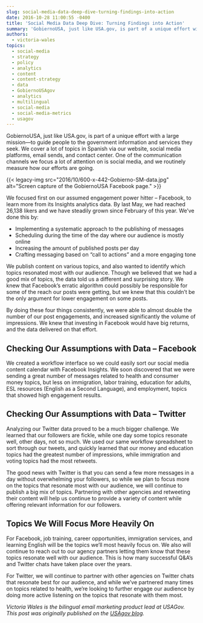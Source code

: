 ```yaml
---
slug: social-media-data-deep-dive-turning-findings-into-action
date: 2016-10-28 11:00:55 -0400
title: 'Social Media Data Deep Dive: Turning Findings into Action'
summary: 'GobiernoUSA, just like USA.gov, is part of a unique effort with a large mission&mdash;to guide people to the government information and services they seek. We cover a lot of topics in Spanish via our website, social media platforms, email sends, and contact center. One of the communication channels we focus a lot of attention on'
authors:
  - victoria-wales
topics:
  - social-media
  - strategy
  - policy
  - analytics
  - content
  - content-strategy
  - data
  - GobiernoUSAgov
  - analytics
  - multilingual
  - social-media
  - social-media-metrics
  - usagov
---
```


GobiernoUSA, just like USA.gov, is part of a unique effort with a large mission—to guide people to the government information and services they seek. We cover a lot of topics in Spanish via our website, social media platforms, email sends, and contact center. One of the communication channels we focus a lot of attention on is social media, and we routinely measure how our efforts are going.

{{< legacy-img src="2016/10/600-x-442-Gobierno-SM-data.jpg" alt="Screen capture of the GobiernoUSA Facebook page." >}}

We focused first on our assumed engagement power hitter &#8211; Facebook, to learn more from its Insights analytics data. By last May, we had reached 26,138 likers and we have steadily grown since February of this year. We&#8217;ve done this by:

  * Implementing a systematic approach to the publishing of messages
  * Scheduling during the time of the day where our audience is mostly online
  * Increasing the amount of published posts per day
  * Crafting messaging based on &#8220;call to actions&#8221; and a more engaging tone

We publish content on various topics, and also wanted to identify which topics resonated most with our audience. Though we believed that we had a good mix of topics, the data told us a different and surprising story. We knew that Facebook&#8217;s erratic algorithm could possibly be responsible for some of the reach our posts were getting, but we knew that this couldn&#8217;t be the only argument for lower engagement on some posts.

By doing these four things consistently, we were able to almost double the number of our post engagements, and increased significantly the volume of impressions. We knew that investing in Facebook would have big returns, and the data delivered on that effort.

## Checking Our Assumptions with Data &#8211; Facebook

We created a workflow interface so we could easily sort our social media content calendar with Facebook Insights. We soon discovered that we were sending a great number of messages related to health and consumer money topics, but less on immigration, labor training, education for adults, ESL resources (English as a Second Language), and employment, topics that showed high engagement results.

## Checking Our Assumptions with Data &#8211; Twitter

Analyzing our Twitter data proved to be a much bigger challenge. We learned that our followers are fickle, while one day some topics resonate well, other days, not so much. We used our same workflow spreadsheet to sort through our tweets, and quickly learned that our money and education topics had the greatest number of impressions, while immigration and voting topics had the most retweets.

The good news with Twitter is that you can send a few more messages in a day without overwhelming your followers, so while we plan to focus more on the topics that resonate most with our audience, we will continue to publish a big mix of topics. Partnering with other agencies and retweeting their content will help us continue to provide a variety of content while offering relevant information for our followers.

## Topics We Will Focus More Heavily On

For Facebook, job training, career opportunities, immigration services, and learning English will be the topics we&#8217;ll most heavily focus on. We also will continue to reach out to our agency partners letting them know that these topics resonate well with our audience. This is how many successful Q&A&#8217;s and Twitter chats have taken place over the years.

For Twitter, we will continue to partner with other agencies on Twitter chats that resonate best for our audience, and while we&#8217;ve partnered many times on topics related to health, we&#8217;re looking to further engage our audience by doing more active listening on the topics that resonate with them most.

_Victoria Wales is the bilingual email marketing product lead at USAGov._
_This post was originally published on the [USAgov blog](https://blog.usa.gov/)._